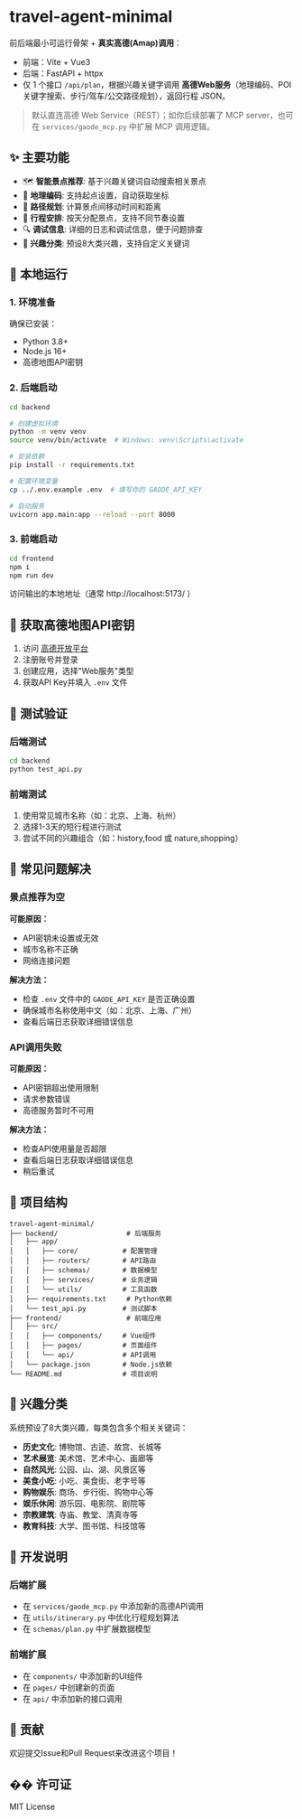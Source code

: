 # travel-agent-minimal

前后端最小可运行骨架 + **真实高德(Amap)调用**：
- 前端：Vite + Vue3
- 后端：FastAPI + httpx
- 仅 1 个接口 `/api/plan`，根据兴趣关键字调用 **高德Web服务**（地理编码、POI 关键字搜索、步行/驾车/公交路径规划），返回行程 JSON。

> 默认直连高德 Web Service（REST）；如你后续部署了 MCP server，也可在 `services/gaode_mcp.py` 中扩展 MCP 调用逻辑。

## ✨ 主要功能

- 🗺️ **智能景点推荐**: 基于兴趣关键词自动搜索相关景点
- 📍 **地理编码**: 支持起点设置，自动获取坐标
- 🚶 **路径规划**: 计算景点间移动时间和距离
- 📅 **行程安排**: 按天分配景点，支持不同节奏设置
- 🔍 **调试信息**: 详细的日志和调试信息，便于问题排查
- 🎯 **兴趣分类**: 预设8大类兴趣，支持自定义关键词

## 🚀 本地运行

### 1. 环境准备

确保已安装：
- Python 3.8+
- Node.js 16+
- 高德地图API密钥

### 2. 后端启动

```bash
cd backend

# 创建虚拟环境
python -m venv venv
source venv/bin/activate  # Windows: venv\Scripts\activate

# 安装依赖
pip install -r requirements.txt

# 配置环境变量
cp ../.env.example .env  # 填写你的 GAODE_API_KEY

# 启动服务
uvicorn app.main:app --reload --port 8000
```

### 3. 前端启动

```bash
cd frontend
npm i
npm run dev
```

访问输出的本地地址（通常 http://localhost:5173/ ）

## 🔑 获取高德地图API密钥

1. 访问 [高德开放平台](https://lbs.amap.com/)
2. 注册账号并登录
3. 创建应用，选择"Web服务"类型
4. 获取API Key并填入 `.env` 文件

## 🧪 测试验证

### 后端测试
```bash
cd backend
python test_api.py
```

### 前端测试
1. 使用常见城市名称（如：北京、上海、杭州）
2. 选择1-3天的短行程进行测试
3. 尝试不同的兴趣组合（如：history,food 或 nature,shopping）

## 🔧 常见问题解决

### 景点推荐为空

**可能原因：**
- API密钥未设置或无效
- 城市名称不正确
- 网络连接问题

**解决方法：**
- 检查 `.env` 文件中的 `GAODE_API_KEY` 是否正确设置
- 确保城市名称使用中文（如：北京、上海、广州）
- 查看后端日志获取详细错误信息

### API调用失败

**可能原因：**
- API密钥超出使用限制
- 请求参数错误
- 高德服务暂时不可用

**解决方法：**
- 检查API使用量是否超限
- 查看后端日志获取详细错误信息
- 稍后重试

## 📁 项目结构

```
travel-agent-minimal/
├── backend/                 # 后端服务
│   ├── app/
│   │   ├── core/           # 配置管理
│   │   ├── routers/        # API路由
│   │   ├── schemas/        # 数据模型
│   │   ├── services/       # 业务逻辑
│   │   └── utils/          # 工具函数
│   ├── requirements.txt     # Python依赖
│   └── test_api.py         # 测试脚本
├── frontend/                # 前端应用
│   ├── src/
│   │   ├── components/     # Vue组件
│   │   ├── pages/          # 页面组件
│   │   └── api/            # API调用
│   └── package.json        # Node.js依赖
└── README.md               # 项目说明
```

## 🎯 兴趣分类

系统预设了8大类兴趣，每类包含多个相关关键词：

- **历史文化**: 博物馆、古迹、故宫、长城等
- **艺术展览**: 美术馆、艺术中心、画廊等
- **自然风光**: 公园、山、湖、风景区等
- **美食小吃**: 小吃、美食街、老字号等
- **购物娱乐**: 商场、步行街、购物中心等
- **娱乐休闲**: 游乐园、电影院、剧院等
- **宗教建筑**: 寺庙、教堂、清真寺等
- **教育科技**: 大学、图书馆、科技馆等

## 📝 开发说明

### 后端扩展
- 在 `services/gaode_mcp.py` 中添加新的高德API调用
- 在 `utils/itinerary.py` 中优化行程规划算法
- 在 `schemas/plan.py` 中扩展数据模型

### 前端扩展
- 在 `components/` 中添加新的UI组件
- 在 `pages/` 中创建新的页面
- 在 `api/` 中添加新的接口调用

## 🤝 贡献

欢迎提交Issue和Pull Request来改进这个项目！

## �� 许可证

MIT License
